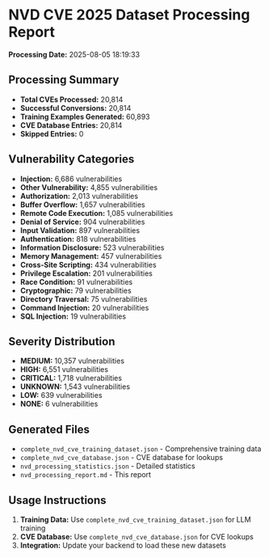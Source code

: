 # NVD CVE 2025 Dataset Processing Report

**Processing Date:** 2025-08-05 18:19:33

## Processing Summary

- **Total CVEs Processed:** 20,814
- **Successful Conversions:** 20,814
- **Training Examples Generated:** 60,893
- **CVE Database Entries:** 20,814
- **Skipped Entries:** 0

## Vulnerability Categories

- **Injection:** 6,686 vulnerabilities
- **Other Vulnerability:** 4,855 vulnerabilities
- **Authorization:** 2,013 vulnerabilities
- **Buffer Overflow:** 1,657 vulnerabilities
- **Remote Code Execution:** 1,085 vulnerabilities
- **Denial of Service:** 904 vulnerabilities
- **Input Validation:** 897 vulnerabilities
- **Authentication:** 818 vulnerabilities
- **Information Disclosure:** 523 vulnerabilities
- **Memory Management:** 457 vulnerabilities
- **Cross-Site Scripting:** 434 vulnerabilities
- **Privilege Escalation:** 201 vulnerabilities
- **Race Condition:** 91 vulnerabilities
- **Cryptographic:** 79 vulnerabilities
- **Directory Traversal:** 75 vulnerabilities
- **Command Injection:** 20 vulnerabilities
- **SQL Injection:** 19 vulnerabilities

## Severity Distribution

- **MEDIUM:** 10,357 vulnerabilities
- **HIGH:** 6,551 vulnerabilities
- **CRITICAL:** 1,718 vulnerabilities
- **UNKNOWN:** 1,543 vulnerabilities
- **LOW:** 639 vulnerabilities
- **NONE:** 6 vulnerabilities

## Generated Files

- `complete_nvd_cve_training_dataset.json` - Comprehensive training data
- `complete_nvd_cve_database.json` - CVE database for lookups
- `nvd_processing_statistics.json` - Detailed statistics
- `nvd_processing_report.md` - This report

## Usage Instructions

1. **Training Data:** Use `complete_nvd_cve_training_dataset.json` for LLM training
2. **CVE Database:** Use `complete_nvd_cve_database.json` for CVE lookups
3. **Integration:** Update your backend to load these new datasets

